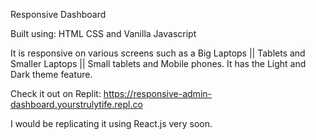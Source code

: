 Responsive Dashboard

Built using:
HTML
CSS and 
Vanilla Javascript

It is responsive on various screens such as a Big Laptops || Tablets and Smaller Laptops || Small tablets and Mobile phones.
It has the Light and Dark theme feature.

Check it out on Replit: https://responsive-admin-dashboard.yourstrulytife.repl.co

I would be replicating it using React.js very soon.